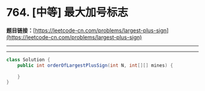 # 764. [中等] 最大加号标志

**题目链接：**[https://leetcode-cn.com/problems/largest-plus-sign](https://leetcode-cn.com/problems/largest-plus-sign)

---

<Cards card="leetcode_764_largest-plus-sign"></Cards>

---

```java
class Solution {
    public int orderOfLargestPlusSign(int N, int[][] mines) {
        
    }
}
```